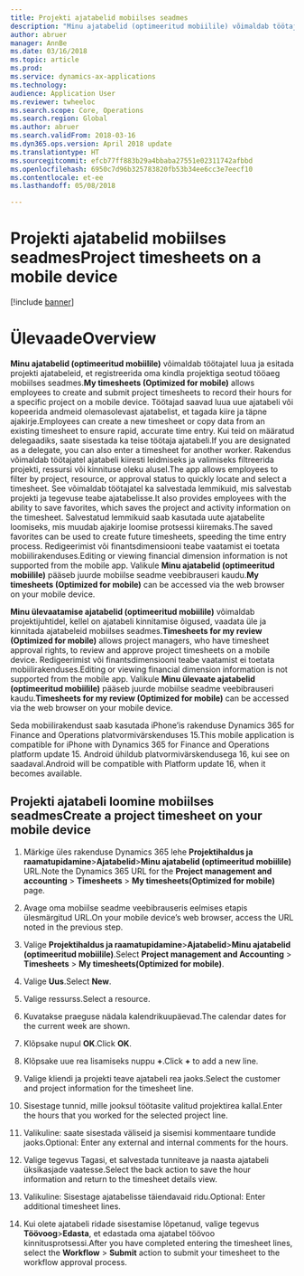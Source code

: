 ```yaml
---
title: Projekti ajatabelid mobiilses seadmes
description: "Minu ajatabelid (optimeeritud mobiilile) võimaldab töötajatel luua ja esitada projekti ajatabeleid, et registreerida oma kindla projektiga seotud tööaeg mobiilses seadmes."
author: abruer
manager: AnnBe
ms.date: 03/16/2018
ms.topic: article
ms.prod: 
ms.service: dynamics-ax-applications
ms.technology: 
audience: Application User
ms.reviewer: twheeloc
ms.search.scope: Core, Operations
ms.search.region: Global
ms.author: abruer
ms.search.validFrom: 2018-03-16
ms.dyn365.ops.version: April 2018 update
ms.translationtype: HT
ms.sourcegitcommit: efcb77ff883b29a4bbaba27551e02311742afbbd
ms.openlocfilehash: 6950c7d96b325783820fb53b34ee6cc3e7eecf10
ms.contentlocale: et-ee
ms.lasthandoff: 05/08/2018

---
```


# <a name="project-timesheets-on-a-mobile-device"></a><span data-ttu-id="7ef92-103">Projekti ajatabelid mobiilses seadmes</span><span class="sxs-lookup"><span data-stu-id="7ef92-103">Project timesheets on a mobile device</span></span>

[!include [banner](../includes/banner.md)]

# <a name="overview"></a><span data-ttu-id="7ef92-104">Ülevaade</span><span class="sxs-lookup"><span data-stu-id="7ef92-104">Overview</span></span>

<span data-ttu-id="7ef92-105">**Minu ajatabelid (optimeeritud mobiilile)** võimaldab töötajatel luua ja esitada projekti ajatabeleid, et registreerida oma kindla projektiga seotud tööaeg mobiilses seadmes.</span><span class="sxs-lookup"><span data-stu-id="7ef92-105">**My timesheets (Optimized for mobile)** allows employees to create and submit project timesheets to record their hours for a specific project on a mobile device.</span></span> <span data-ttu-id="7ef92-106">Töötajad saavad luua uue ajatabeli või kopeerida andmeid olemasolevast ajatabelist, et tagada kiire ja täpne ajakirje.</span><span class="sxs-lookup"><span data-stu-id="7ef92-106">Employees can create a new timesheet or copy data from an existing timesheet to ensure rapid, accurate time entry.</span></span> <span data-ttu-id="7ef92-107">Kui teid on määratud delegaadiks, saate sisestada ka teise töötaja ajatabeli.</span><span class="sxs-lookup"><span data-stu-id="7ef92-107">If you are designated as a delegate, you can also enter a timesheet for another worker.</span></span> <span data-ttu-id="7ef92-108">Rakendus võimaldab töötajatel ajatabeli kiiresti leidmiseks ja valimiseks filtreerida projekti, ressursi või kinnituse oleku alusel.</span><span class="sxs-lookup"><span data-stu-id="7ef92-108">The app allows employees to filter by project, resource, or approval status to quickly locate and select a timesheet.</span></span> <span data-ttu-id="7ef92-109">See võimaldab töötajatel ka salvestada lemmikuid, mis salvestab projekti ja tegevuse teabe ajatabelisse.</span><span class="sxs-lookup"><span data-stu-id="7ef92-109">It also provides employees with the ability to save favorites, which saves the project and activity information on the timesheet.</span></span> <span data-ttu-id="7ef92-110">Salvestatud lemmikuid saab kasutada uute ajatabelite loomiseks, mis muudab ajakirje loomise protsessi kiiremaks.</span><span class="sxs-lookup"><span data-stu-id="7ef92-110">The saved favorites can be used to create future timesheets, speeding the time entry process.</span></span> <span data-ttu-id="7ef92-111">Redigeerimist või finantsdimensiooni teabe vaatamist ei toetata mobiilirakenduses.</span><span class="sxs-lookup"><span data-stu-id="7ef92-111">Editing or viewing financial dimension information is not supported from the mobile app.</span></span> <span data-ttu-id="7ef92-112">Valikule **Minu ajatabelid (optimeeritud mobiilile)** pääseb juurde mobiilse seadme veebibrauseri kaudu.</span><span class="sxs-lookup"><span data-stu-id="7ef92-112">**My timesheets (Optimized for mobile)** can be accessed via the web browser on your mobile device.</span></span>

<span data-ttu-id="7ef92-113">**Minu ülevaatamise ajatabelid (optimeeritud mobiilile)** võimaldab projektijuhtidel, kellel on ajatabeli kinnitamise õigused, vaadata üle ja kinnitada ajatabeleid mobiilses seadmes.</span><span class="sxs-lookup"><span data-stu-id="7ef92-113">**Timesheets for my review (Optimized for mobile)** allows project managers, who have timesheet approval rights, to review and approve project timesheets on a mobile device.</span></span> <span data-ttu-id="7ef92-114">Redigeerimist või finantsdimensiooni teabe vaatamist ei toetata mobiilirakenduses.</span><span class="sxs-lookup"><span data-stu-id="7ef92-114">Editing or viewing financial dimension information is not supported from the mobile app.</span></span> <span data-ttu-id="7ef92-115">Valikule **Minu ülevaate ajatabelid (optimeeritud mobiilile)** pääseb juurde mobiilse seadme veebibrauseri kaudu.</span><span class="sxs-lookup"><span data-stu-id="7ef92-115">**Timesheets for my review (Optimized for mobile)** can be accessed via the web browser on your mobile device.</span></span>

<span data-ttu-id="7ef92-116">Seda mobiilirakendust saab kasutada iPhone’is rakenduse Dynamics 365 for Finance and Operations platvormivärskenduses 15.</span><span class="sxs-lookup"><span data-stu-id="7ef92-116">This mobile application is compatible for iPhone with Dynamics 365 for Finance and Operations platform update 15.</span></span>
<span data-ttu-id="7ef92-117">Android ühildub platvormivärskendusega 16, kui see on saadaval.</span><span class="sxs-lookup"><span data-stu-id="7ef92-117">Android will be compatible with Platform update 16, when it becomes available.</span></span>

<a name="create-a-project-timesheet-on-your-mobile-device"></a><span data-ttu-id="7ef92-118">Projekti ajatabeli loomine mobiilses seadmes</span><span class="sxs-lookup"><span data-stu-id="7ef92-118">Create a project timesheet on your mobile device</span></span>
------------------------------------------------

1.  <span data-ttu-id="7ef92-119">Märkige üles rakenduse Dynamics 365 lehe **Projektihaldus ja raamatupidamine**\>**Ajatabelid**\>**Minu ajatabelid (optimeeritud mobiilile)** URL.</span><span class="sxs-lookup"><span data-stu-id="7ef92-119">Note the Dynamics 365 URL for the **Project management and accounting** \> **Timesheets** \> **My timesheets(Optimized for mobile)** page.</span></span>

2.  <span data-ttu-id="7ef92-120">Avage oma mobiilse seadme veebibrauseris eelmises etapis ülesmärgitud URL.</span><span class="sxs-lookup"><span data-stu-id="7ef92-120">On your mobile device’s web browser, access the URL noted in the previous step.</span></span>
 
3.  <span data-ttu-id="7ef92-121">Valige **Projektihaldus ja raamatupidamine**\>**Ajatabelid**\>**Minu ajatabelid (optimeeritud mobiilile)**.</span><span class="sxs-lookup"><span data-stu-id="7ef92-121">Select **Project management and Accounting** \> **Timesheets** \> **My timesheets(Optimized for mobile)**.</span></span>

4.  <span data-ttu-id="7ef92-122">Valige **Uus**.</span><span class="sxs-lookup"><span data-stu-id="7ef92-122">Select **New**.</span></span>

5.  <span data-ttu-id="7ef92-123">Valige ressurss.</span><span class="sxs-lookup"><span data-stu-id="7ef92-123">Select a resource.</span></span>

6.  <span data-ttu-id="7ef92-124">Kuvatakse praeguse nädala kalendrikuupäevad.</span><span class="sxs-lookup"><span data-stu-id="7ef92-124">The calendar dates for the current week are shown.</span></span>

7.  <span data-ttu-id="7ef92-125">Klõpsake nupul **OK**.</span><span class="sxs-lookup"><span data-stu-id="7ef92-125">Click **OK**.</span></span>

8.  <span data-ttu-id="7ef92-126">Klõpsake uue rea lisamiseks nuppu **+**.</span><span class="sxs-lookup"><span data-stu-id="7ef92-126">Click **+** to add a new line.</span></span>

9.  <span data-ttu-id="7ef92-127">Valige kliendi ja projekti teave ajatabeli rea jaoks.</span><span class="sxs-lookup"><span data-stu-id="7ef92-127">Select the customer and project information for the timesheet line.</span></span>

10. <span data-ttu-id="7ef92-128">Sisestage tunnid, mille jooksul töötasite valitud projektirea kallal.</span><span class="sxs-lookup"><span data-stu-id="7ef92-128">Enter the hours that you worked for the selected project line.</span></span>

11. <span data-ttu-id="7ef92-129">Valikuline: saate sisestada väliseid ja sisemisi kommentaare tundide jaoks.</span><span class="sxs-lookup"><span data-stu-id="7ef92-129">Optional: Enter any external and internal comments for the hours.</span></span>

12. <span data-ttu-id="7ef92-130">Valige tegevus Tagasi, et salvestada tunniteave ja naasta ajatabeli üksikasjade vaatesse.</span><span class="sxs-lookup"><span data-stu-id="7ef92-130">Select the back action to save the hour information and return to the timesheet details view.</span></span>

13. <span data-ttu-id="7ef92-131">Valikuline: Sisestage ajatabelisse täiendavaid ridu.</span><span class="sxs-lookup"><span data-stu-id="7ef92-131">Optional: Enter additional timesheet lines.</span></span>

14. <span data-ttu-id="7ef92-132">Kui olete ajatabeli ridade sisestamise lõpetanud, valige tegevus **Töövoog**\>**Edasta**, et edastada oma ajatabel töövoo kinnitusprotsessi.</span><span class="sxs-lookup"><span data-stu-id="7ef92-132">After you have completed entering the timesheet lines, select the **Workflow** \> **Submit** action to submit your timesheet to the workflow approval process.</span></span>

